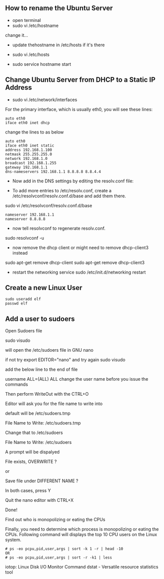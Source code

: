## How to rename the Ubuntu Server

- open terminal
 - sudo vi /etc/hostname

 change it...

  - update thehostname in /etc/hosts if it's there

  - sudo vi /etc/hosts

- sudo service hostname start 

## Change Ubuntu Server from DHCP to a Static IP Address

- sudo vi /etc/network/interfaces

For the primary interface, which is usually eth0, you will see these lines:

```
auto eth0
iface eth0 inet dhcp
```
change the lines to as below

```
auto eth0
iface eth0 inet static
address 192.168.1.100
netmask 255.255.255.0
network 192.168.1.0
broadcast 192.168.1.255
gateway 192.168.1.1
dns-nameservers 192.168.1.1 8.8.8.8 8.8.4.4
```

- Now add in the DNS settings by editing the resolv.conf file:

 - To add more entries to /etc/resolv.conf, create a /etc/resolvconf/resolv.conf.d/base and add them there.

sudo vi /etc/resolvconf/resolv.conf.d/base

```
nameserver 192.168.1.1
nameserver 8.8.8.8
```

- now tell resolvconf to regenerate resolv.conf.

sudo resolvconf -u


- now remove the dhcp client or might need to remove dhcp-client3 instead

sudo apt-get remove dhcp-client
sudo apt-get remove dhcp-client3

- restart the networking service
sudo /etc/init.d/networking restart

## Create a new Linux User

```
sudo useradd elf
passwd elf
```

## Add a user to sudoers

Open Sudoers file

sudo visudo

will open the /etc/sudoers file in GNU nano

if not try export EDITOR="nano" and try again sudo visudo

add the below line to the end of file

username ALL=(ALL) ALL change the user name before you issue the commands

Then perform WriteOut with the CTRL+O

Editor will ask you for the file name to write into

default will be /etc/sudoers.tmp

File Name to Write: /etc/sudoers.tmp

Change that to /etc/sudoers

File Name to Write: /etc/sudoers

A prompt will be dispalyed

File exists, OVERWRITE ?

or

Save file under DIFFERENT NAME ?

In both cases, press Y

Quit the nano editor with CTRL+X

Done!




Find out who is monopolizing or eating the CPUs

Finally, you need to determine which process is monopolizing or eating the CPUs. Following command will displays the top 10 CPU users on the Linux system.

```
# ps -eo pcpu,pid,user,args | sort -k 1 -r | head -10
OR
# ps -eo pcpu,pid,user,args | sort -r -k1 | less
```

iotop: Linux Disk I/O Monitor Command
dstat - Versatile resource statistics tool